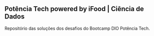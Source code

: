 ## Potência Tech powered by iFood | Ciência de Dados

Repositório das soluções dos desafios do Bootcamp DIO Potência Tech.
